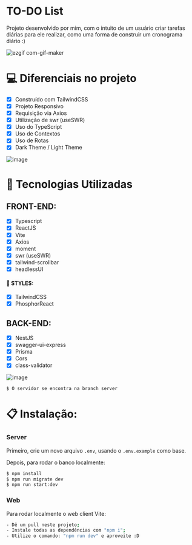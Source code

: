 # TO-DO List

Projeto desenvolvido por mim, com o intuito de um usuário criar tarefas diárias para ele realizar, como uma forma de construir um cronograma diário :)

![ezgif com-gif-maker](https://user-images.githubusercontent.com/104099580/213275887-267d59e6-aa94-4f10-8bce-5e7d88735014.gif)

# 💻 Diferenciais no projeto

- [x] Construído com TailwindCSS
- [x] Projeto Responsivo
- [x] Requisição via Axios
- [x] Utilização de swr (useSWR)
- [x] Uso do TypeScript
- [x] Uso de Contextos
- [x] Uso de Rotas
- [x] Dark Theme / Light Theme

![image](https://user-images.githubusercontent.com/104099580/213275978-06de9edc-4a3c-4456-b1ff-26f9c62199be.png)

# 🚀 Tecnologias Utilizadas

  ## FRONT-END:
   - [x] Typescript
   - [x] ReactJS
   - [x] Vite
   - [x] Axios
   - [x] moment
   - [x] swr (useSWR)
   - [x] tailwind-scrollbar
   - [x] headlessUI

  #### 🎨 STYLES:
   - [x] TailwindCSS
   - [x] PhosphorReact
 
  ## BACK-END:
   - [X] NestJS
   - [x] swagger-ui-express
   - [x] Prisma
   - [x] Cors
   - [x] class-validator

   ![image](https://user-images.githubusercontent.com/104099580/213275252-eb02b5eb-ba59-4ac6-aacd-329d98ed6649.png)
   ```sh
   $ O servidor se encontra na branch server
   ```

# 📋 Instalação:

### Server

Primeiro, crie um novo arquivo ``.env``, usando o `.env.example` como base.

Depois, para rodar o banco localmente:
```sh
$ npm install
$ npm run migrate dev
$ npm run start:dev
```

### Web

Para rodar localmente o web client Vite:
```sh
- Dê um pull neste projeto;
- Instale todas as dependências com "npm i";
- Utilize o comando: "npm run dev" e aproveite :D
```
